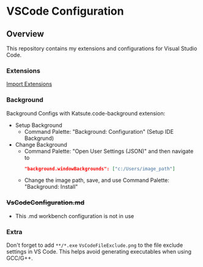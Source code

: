 # VSCode Configuration

## Overview
This repository contains my extensions and configurations for Visual Studio Code.

### Extensions
[Import Extensions](https://vscode.dev/profile/github/5255d424d692a127d49e30c1fcca79d3)

### Background
Background Configs with Katsute.code-background extension:
- Setup Background
    - Command Palette: "Background: Configuration" (Setup IDE Backgrund)
- Change Background
    - Command Palette: "Open User Settings (JSON)" and then navigate to
        ``` json
        "background.windowBackgrounds": ["c:/Users/image_path"]
        ```
    - Change the image path, save, and use Command Palette: "Background: Install"

### ~~VsCodeConfiguration.md~~
- This .md workbench configuration is not in use

### Extra
Don't forget to add `**/*.exe` `VsCodeFileExclude.png` to the file exclude settings in VS Code. This helps avoid generating executables when using GCC/G++.
